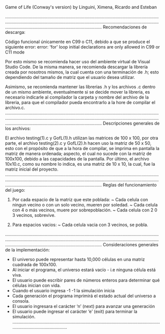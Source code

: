   Game of Life (Conway's version)
      by Linguini, Ximena, Ricardo and Esteban
      
......................................................................................................................................................................................................................................................................................................................................
  Recomendaciones de descarga:

Código funcional únicamente en  C99 o C11, debido a que se produce el siguiente error:
error: 'for' loop initial declarations are only allowed in C99 or C11 mode

Por esto mismo se recomienda hacer uso del ambiente virtual de Visual Studio Code.
De la misma manera, se recomienda descargar la librería creada por nosotros mismos, la cual cuenta con una terminación de .h;
esto dependiendo del tamaño de matriz que el usuario desea utilizar. 

Asimismo, se recomienda mantener las librerias .h y los archivos .c dentro de un mismo ambiente, 
eventualmente si se decide mover la libreria, es necesario indicarle al compilador la carpeta y nombre del archivo de la libreria,
para que el compilador pueda encontrarlo a la hore de compilar el archivo.c.
......................................................................................................................................................................................................................................................................................................................................
  Descripciones generales de los archivos:

El archivo testing(1).c y GofL(1).h utilizan las matrices de 100 x 100, 
por otra parte, el archivo testing(2).c y GofL(2).h hacen uso la matriz de 50 x 50, 
esto con el propósito de que a la hora de compilar, se imprima en pantalla la matriz de manera ordenada;
aspecto, el cual no sucede con la matriz de 100x100, debido a las capacidades de la pantalla.
Por último, el archivo 10x10.c, como su nombre lo indica, es una matriz de 10 x 10, la cual, fue la matriz inicial del proyecto.
......................................................................................................................................................................................................................................................................................................................................
  Reglas del funcionamiento del juego:

1. Por cada espacio de la matriz que este poblada:
      ~ Cada celula con ningun vecino o con un solo vecino, mueren por soledad.
      ~ Cada celula con 4 o más vecinos, muere por sobrepoblación.
      ~ Cada celula con 2 0 3 vecinos, sobrevive.
      
2. Para espacios vacios:
      ~ Cada celula vacia con 3 vecinos, se pobla.
      
......................................................................................................................................................................................................................................................................................................................................
  Consideraciones generales de la implementación:

-	El universo puede representar hasta 10,000 células en una matriz cuadrada de 100x100.
-	Al iniciar el programa, el universo estará vacío - i.e ninguna célula está viva.
-	El usuario puede escribir pares de números enteros para determinar qué células inician con vida.
-	Cuando el usuario ingresa -1 -1 la simulación inicia
-	Cada generación el programa imprimirá el estado actual del universo a consola.
-	El usuario ingresara el carácter ‘n’ (next) para avanzar una generación
-	El usuario puede ingresar el carácter ‘e’ (exit) para terminar la simulación.
...................................................................................................................................................................

